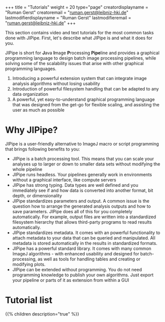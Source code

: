 +++
title = "Tutorials"
weight = 20
type="page"
creatordisplayname = "Ruman Gerst"
creatoremail = "ruman.gerst@leibniz-hki.de"
lastmodifierdisplayname = "Ruman Gerst"
lastmodifieremail = "ruman.gerst@leibniz-hki.de"
+++

This section contains video and text tutorials for the most common tasks done with JIPipe.
First, let's describe what JIPipe is and what it does for you.

JIPipe is short for **J**ava **I**mage **P**rocessing **Pipe**line and provides a graphical programming language
to design batch image processing pipelines, while solving some of the scalability issues that arise with other
graphical programming languages.

1. Introducing a powerful extension system that can integrate image analysis algorithms without losing usability
2. Introduction of powerful filesystem handling that can be adapted to any data organization
3. A powerful, yet easy-to-understand graphical programming language that was designed from the get-go for flexible scaling, and assisting the user as much as possible

# Why JIPipe?

JIPipe is a user-friendly alternative to ImageJ macro or script programming that brings following benefits to you:

* JIPipe is a batch processing tool. This means that you can scale your analyses up to larger or down to smaller data sets without modifying the whole pipeline
* JIPipe runs headless. Your pipelines generally work in environments without a graphical interface, like compute servers
* JIPipe has strong typing. Data types are well defined and you immediately see if and how data is converted into another format, bit depth, or dimensionality
* JIPipe standardizes parameters and output. A common issue is the question how to arrange the generated analysis outputs and how to save parameters. JIPipe does all of this for you completely automatically. For example, output files are written into a standardized filesystem hierarchy that allows third-party programs to read results automatically.
* JIPipe standardizes metadata. It comes with an powerful functionality to attach metadata to your data that can be queried and manipulated. All metadata is stored automatically in the results in standardized formats.
* JIPipe has a powerful standard library. It comes with many common ImageJ algorithms - with enhanced usability and designed for batch-processing, as well as tools for handling tables and creating or modifying plots.
* JIPipe can be extended without programming. You do not need programming knowledge to publish your own algorithms. Just export your pipeline or parts of it as extension from within a GUI

# Tutorial list

{{% children description="true" %}}
